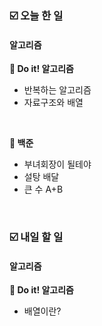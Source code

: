 ### ☑️  오늘 한 일
#### 알고리즘
<strong>📖 Do it! 알고리즘</strong>
  - 반복하는 알고리즘
  - 자료구조와 배열

<br>

<strong>🥈 백준</strong>
  - 부녀회장이 될테야
  - 설탕 배달
  - 큰 수 A+B

<br>

### ☑️  내일 할 일
#### 알고리즘
<strong>📖 Do it! 알고리즘</strong>
  - 배열이란?